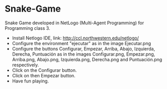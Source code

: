 # Snake-Game
Snake Game developed in NetLogo (Multi-Agent Programming) for Programming class 3.
- Install Netlogo IDE, link: http://ccl.northwestern.edu/netlogo/
- Configure the environment "ejecutar" as in the image Ejecutar.png
- Configure the buttons Configurar, Empezar, Arriba, Abajo, Izquierda, Derecha, Puntuación as in the images Configurar.png, Empezar.png, Arriba.png, Abajo.png, Izquierda.png, Derecha.png and Puntuación.png respectively.
- Click on the Configurar button.
- Click on then Empezar button.
- Have fun playing.
